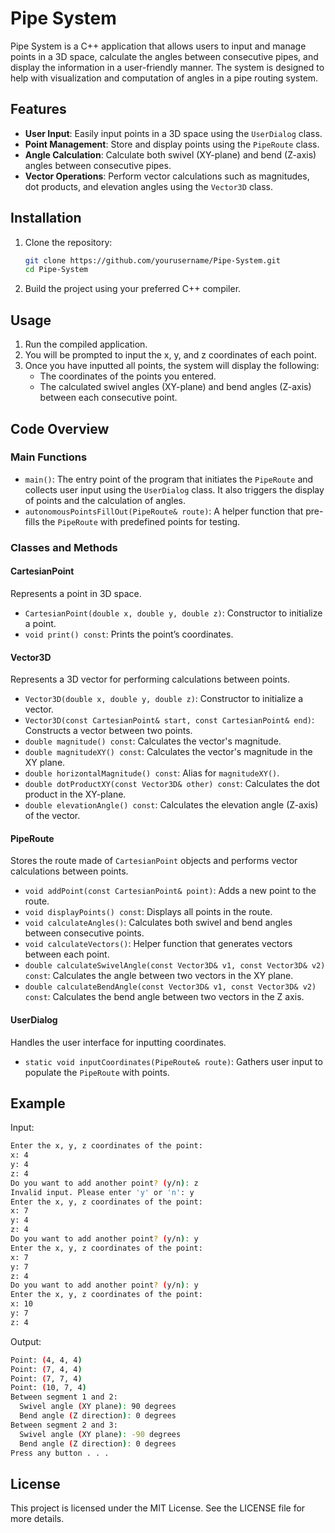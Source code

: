 # Pipe System

Pipe System is a C++ application that allows users to input and manage points in a 3D space, calculate the angles between consecutive pipes, and display the information in a user-friendly manner. The system is designed to help with visualization and computation of angles in a pipe routing system.

## Features

- **User Input**: Easily input points in a 3D space using the `UserDialog` class.
- **Point Management**: Store and display points using the `PipeRoute` class.
- **Angle Calculation**: Calculate both swivel (XY-plane) and bend (Z-axis) angles between consecutive pipes.
- **Vector Operations**: Perform vector calculations such as magnitudes, dot products, and elevation angles using the `Vector3D` class.

## Installation

1. Clone the repository:
    ```bash
    git clone https://github.com/yourusername/Pipe-System.git
    cd Pipe-System
    ```

2. Build the project using your preferred C++ compiler.

## Usage

1. Run the compiled application.
2. You will be prompted to input the x, y, and z coordinates of each point.
3. Once you have inputted all points, the system will display the following:
    - The coordinates of the points you entered.
    - The calculated swivel angles (XY-plane) and bend angles (Z-axis) between each consecutive point.

## Code Overview

### Main Functions

- `main()`: The entry point of the program that initiates the `PipeRoute` and collects user input using the `UserDialog` class. It also triggers the display of points and the calculation of angles.
- `autonomousPointsFillOut(PipeRoute& route)`: A helper function that pre-fills the `PipeRoute` with predefined points for testing.

### Classes and Methods

#### CartesianPoint

Represents a point in 3D space.

- `CartesianPoint(double x, double y, double z)`: Constructor to initialize a point.
- `void print() const`: Prints the point’s coordinates.

#### Vector3D

Represents a 3D vector for performing calculations between points.

- `Vector3D(double x, double y, double z)`: Constructor to initialize a vector.
- `Vector3D(const CartesianPoint& start, const CartesianPoint& end)`: Constructs a vector between two points.
- `double magnitude() const`: Calculates the vector's magnitude.
- `double magnitudeXY() const`: Calculates the vector's magnitude in the XY plane.
- `double horizontalMagnitude() const`: Alias for `magnitudeXY()`.
- `double dotProductXY(const Vector3D& other) const`: Calculates the dot product in the XY-plane.
- `double elevationAngle() const`: Calculates the elevation angle (Z-axis) of the vector.

#### PipeRoute

Stores the route made of `CartesianPoint` objects and performs vector calculations between points.

- `void addPoint(const CartesianPoint& point)`: Adds a new point to the route.
- `void displayPoints() const`: Displays all points in the route.
- `void calculateAngles()`: Calculates both swivel and bend angles between consecutive points.
- `void calculateVectors()`: Helper function that generates vectors between each point.
- `double calculateSwivelAngle(const Vector3D& v1, const Vector3D& v2) const`: Calculates the angle between two vectors in the XY plane.
- `double calculateBendAngle(const Vector3D& v1, const Vector3D& v2) const`: Calculates the bend angle between two vectors in the Z axis.

#### UserDialog

Handles the user interface for inputting coordinates.

- `static void inputCoordinates(PipeRoute& route)`: Gathers user input to populate the `PipeRoute` with points.

## Example

Input:
```bash
Enter the x, y, z coordinates of the point:
x: 4
y: 4
z: 4
Do you want to add another point? (y/n): z
Invalid input. Please enter 'y' or 'n': y
Enter the x, y, z coordinates of the point:
x: 7
y: 4
z: 4
Do you want to add another point? (y/n): y
Enter the x, y, z coordinates of the point:
x: 7
y: 7
z: 4
Do you want to add another point? (y/n): y
Enter the x, y, z coordinates of the point:
x: 10
y: 7
z: 4
```

Output:
```bash
Point: (4, 4, 4)
Point: (7, 4, 4)
Point: (7, 7, 4)
Point: (10, 7, 4)
Between segment 1 and 2:
  Swivel angle (XY plane): 90 degrees
  Bend angle (Z direction): 0 degrees
Between segment 2 and 3:
  Swivel angle (XY plane): -90 degrees
  Bend angle (Z direction): 0 degrees
Press any button . . .
```

## License

This project is licensed under the MIT License. See the LICENSE file for more details.
